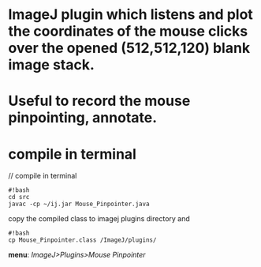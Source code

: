 # ImageJ plugin which listens and plot the coordinates of the mouse clicks over the opened (512,512,120) blank image stack. 
# Useful to record the mouse pinpointing, annotate.
# compile in terminal
// compile in terminal

```
#!bash
cd src
javac -cp ~/ij.jar Mouse_Pinpointer.java

```
copy the compiled class to imagej plugins directory and
```
#!bash
cp Mouse_Pinpointer.class /ImageJ/plugins/
```
**menu**: *ImageJ>Plugins>Mouse Pinpointer*